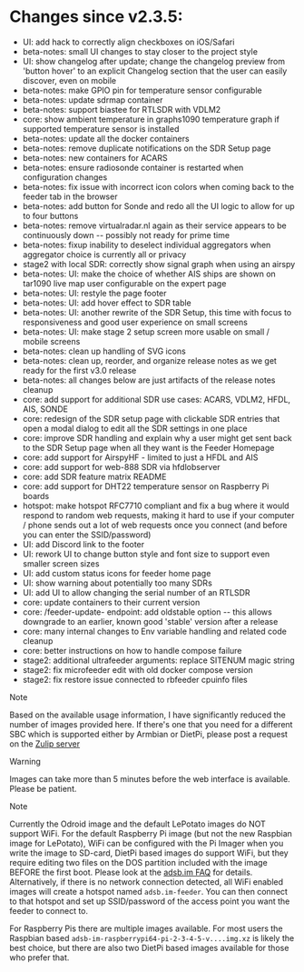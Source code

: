 Changes since v2.3.5:
=======
- UI: add hack to correctly align checkboxes on iOS/Safari
- beta-notes: small UI changes to stay closer to the project style
- UI: show changelog after update; change the changelog preview from 'button hover' to an explicit Changelog section that the user can easily discover, even on mobile
- beta-notes: make GPIO pin for temperature sensor configurable
- beta-notes: update sdrmap container
- beta-notes: support biastee for RTLSDR with VDLM2
- core: show ambient temperature in graphs1090 temperature graph if supported temperature sensor is installed
- beta-notes: update all the docker containers
- beta-notes: remove duplicate notifications on the SDR Setup page
- beta-notes: new containers for ACARS
- beta-notes: ensure radiosonde container is restarted when configuration changes
- beta-notes: fix issue with incorrect icon colors when coming back to the feeder tab in the browser
- beta-notes: add button for Sonde and redo all the UI logic to allow for up to four buttons
- beta-notes: remove virtualradar.nl again as their service appears to be continuously down -- possibly not ready for prime time
- beta-notes: fixup inability to deselect individual aggregators when aggregator choice is currently all or privacy
- stage2 with local SDR: correctly show signal graph when using an airspy
- beta-notes: UI: make the choice of whether AIS ships are shown on tar1090 live map user configurable on the expert page
- beta-notes: UI: restyle the page footer
- beta-notes: UI: add hover effect to SDR table
- beta-notes: UI: another rewrite of the SDR Setup, this time with focus to responsiveness and good user experience on small screens
- beta-notes: UI: make stage 2 setup screen more usable on small / mobile screens
- beta-notes: clean up handling of SVG icons
- beta-notes: clean up, reorder, and organize release notes as we get ready for the first v3.0 release
- beta-notes: all changes below are just artifacts of the release notes cleanup
- core: add support for additional SDR use cases: ACARS, VDLM2, HFDL, AIS, SONDE
- core: redesign of the SDR setup page with clickable SDR entries that open a modal dialog to edit all the SDR settings in one place
- core: improve SDR handling and explain why a user might get sent back to the SDR Setup page when all they want is the Feeder Homepage
- core: add support for AirspyHF - limited to just a HFDL and AIS
- core: add support for web-888 SDR via hfdlobserver
- core: add SDR feature matrix README
- core: add support for DHT22 temperature sensor on Raspberry Pi boards
- hotspot: make hotspot RFC7710 compliant and fix a bug where it would respond to random web requests, making it hard to use if your computer / phone sends out a lot of web requests once you connect (and before you can enter the SSID/password)
- UI: add Discord link to the footer
- UI: rework UI to change button style and font size to support even smaller screen sizes
- UI: add custom status icons for feeder home page
- UI: show warning about potentially too many SDRs
- UI: add UI to allow changing the serial number of an RTLSDR
- core: update containers to their current version
- core: /feeder-update-<channel> endpoint: add oldstable option -- this allows downgrade to an earlier, known good 'stable' version after a release
- core: many internal changes to Env variable handling and related code cleanup
- core: better instructions on how to handle compose failure
- stage2: additional ultrafeeder arguments: replace SITENUM magic string
- stage2: fix microfeeder edit with old docker compose version
- stage2: fix restore issue connected to rbfeeder cpuinfo files

> [!NOTE]
> Based on the available usage information, I have significantly reduced the number of images provided here. If there's one that you need for a different SBC which is supported either by Armbian or DietPi, please post a request on the [Zulip server](https://adsblol.zulipchat.com/#narrow/stream/391168-adsb-feeder-image)

> [!WARNING]
> Images can take more than 5 minutes before the web interface is available. Please be patient.

> [!NOTE]
> Currently the Odroid image and the default LePotato images do NOT support WiFi. For the default Raspberry Pi image (but not the new Raspbian image for LePotato), WiFi can be configured with the Pi Imager when you write the image to SD-card, DietPi based images do support WiFi, but they require editing two files on the DOS partition included with the image BEFORE the first boot. Please look at the [adsb.im FAQ](https://adsb.im/faq) for details.
> Alternatively, if there is no network connection detected, all WiFi enabled images will create a hotspot named `adsb.im-feeder`. You can then connect to that hotspot and set up SSID/password of the access point you want the feeder to connect to.

For Raspberry Pis there are multiple images available. For most users the Raspbian based `adsb-im-raspberrypi64-pi-2-3-4-5-v....img.xz` is likely the best choice, but there are also two DietPi based images available for those who prefer that.



